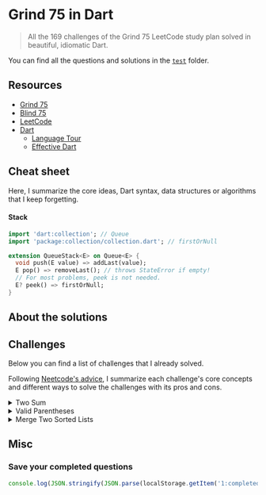 # Grind 75 in Dart

> All the 169 challenges of the Grind 75 LeetCode study plan solved in beautiful, idiomatic Dart.

You can find all the questions and solutions in the [`test`](https://github.com/dartsidedev/grind75/tree/main/test) folder.

## Resources

* [Grind 75](https://www.techinterviewhandbook.org/grind75)
* [Blind 75](https://leetcode.com/discuss/general-discussion/460599/blind-75-leetcode-questions)
* [LeetCode](https://leetcode.com/)
* [Dart](https://dart.dev/)
  * [Language Tour](https://dart.dev/guides/language/language-tour)
  * [Effective Dart](https://dart.dev/guides/language/effective-dart)

## Cheat sheet

Here, I summarize the core ideas, Dart syntax, data structures or algorithms that I keep forgetting.

#### Stack

```dart
import 'dart:collection'; // Queue
import 'package:collection/collection.dart'; // firstOrNull

extension QueueStack<E> on Queue<E> {
  void push(E value) => addLast(value);
  E pop() => removeLast(); // throws StateError if empty!
  // For most problems, peek is not needed.
  E? peek() => firstOrNull;
}
```

## About the solutions

## Challenges

Below you can find a list of challenges that I already solved.

Following [Neetcode's advice](https://www.youtube.com/watch?v=SVvr3ZjtjI8), I summarize each challenge's core concepts and different ways to solve the challenges with its pros and cons.

<details>
<summary>Two Sum</summary>

> [Solution in Dart](https://github.com/dartsidedev/grind75/blob/main/test/two_sum_test.dart) - [LeetCode - Two Sum](https://leetcode.com/problems/two-sum/)

> input: exactly one solution. You may not use the same element twice.

Iterate over numbers: store in map: number is the key, index is the value.
As you iterate, look up in the map whether the current number has a complement in the map that adds up to target, return indices if it's a solution.
If the current number and none of the map entries add up to the target number, add the number to the map.
Continue until solution is found.

Complexity. Time O(n), as you might iterate over the whole list. Space O(n) you need a map.

Other solutions:
1. Brute force: double loop, return when hit target. Time O(n^2), space O(1).
2. [Sort list](https://leetcode.com/problems/two-sum-ii-input-array-is-sorted) first, then two pointers. Need to keep track of the original indices or need to use new list, though, extra space!
</details>



<details>
<summary>Valid Parentheses</summary>

> [Solution in Dart](https://github.com/dartsidedev/grind75/blob/main/test/valid_parentheses_test.dart) - [LeetCode - Two Sum](https://leetcode.com/problems/valid-parentheses/)

Push items to a stack when parenthesis/bracket is opening.
Pop off when closing, and make sure they are matching.
Don't forget to check at the end if the stack is empty.
Remember to pop off only if stack is not empty (or use peek).
</details>



<details>
<summary>Merge Two Sorted Lists</summary>

> [Solution in Dart](https://github.com/dartsidedev/grind75/blob/main/test/merge_two_sorted_lists_test.dart) - [LeetCode - Merge Two Sorted Lists](https://leetcode.com/problems/merge-two-sorted-lists/)

Trick: pre-head pointer significantly simplifies the algorithm.
While both lists are not empty, pick one off the lists and add to the results.
Move pointer.
Do not forget to add the remaining items of the longer list to the list.
Return the pre-head's next as result.

Consider empty nodes.
</details>



## Misc

### Save your completed questions

```js
console.log(JSON.stringify(JSON.parse(localStorage.getItem('1:completedQuestions')), null, 2));
```